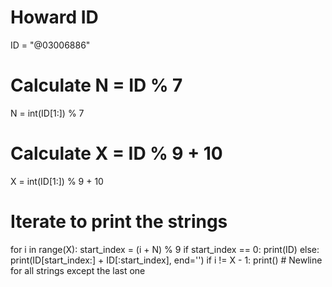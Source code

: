 # Howard ID
ID = "@03006886"
# Calculate N = ID % 7
N = int(ID[1:]) % 7

# Calculate X = ID % 9 + 10
X = int(ID[1:]) % 9 + 10

# Iterate to print the strings
for i in range(X):
    start_index = (i + N) % 9
    if start_index == 0:
        print(ID)
    else:
        print(ID[start_index:] + ID[:start_index], end='')
    if i != X - 1:
        print()  # Newline for all strings except the last one
